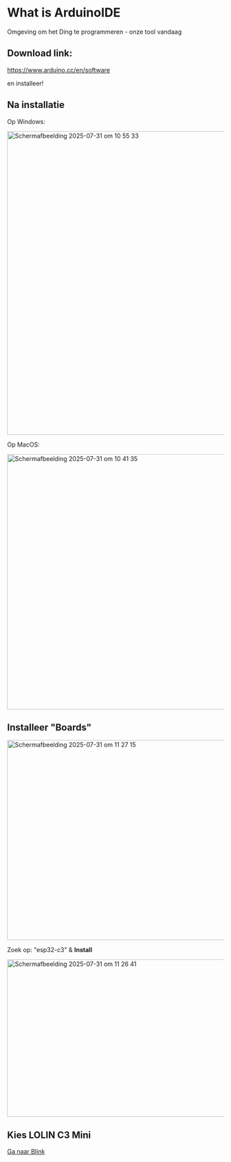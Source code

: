 # What is ArduinoIDE

Omgeving om het Ding te programmeren - onze tool vandaag

## Download link:
https://www.arduino.cc/en/software

en installeer!

## Na installatie

Op Windows:

<img width="924" height="706" alt="Scherm­afbeelding 2025-07-31 om 10 55 33" src="https://github.com/user-attachments/assets/161c5c92-fe03-46ea-a43b-34dc7c18baf0" />

Op MacOS:

<img width="826" height="594" alt="Scherm­afbeelding 2025-07-31 om 10 41 35" src="https://github.com/user-attachments/assets/84de77a5-bac4-4c51-a94f-fc8d51b5b09c" />

## Installeer "Boards"

<img width="857" height="465" alt="Scherm­afbeelding 2025-07-31 om 11 27 15" src="https://github.com/user-attachments/assets/4010755e-bf22-40f0-b682-d84b3306eaec" />

Zoek op: "esp32-c3" & **Install**

<img width="711" height="366" alt="Scherm­afbeelding 2025-07-31 om 11 26 41" src="https://github.com/user-attachments/assets/1ce47b49-bd64-45e5-aca2-c6d2497ddf29" />

## Kies LOLIN C3 Mini


[Ga naar Blink](Blink.md)
